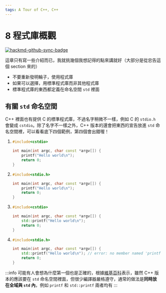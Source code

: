 ```yaml
---
tags: A Tour of C++, C++
---
```


# 8 程式庫概觀

[![hackmd-github-sync-badge](https://hackmd.io/r5-gYE22SmKeGoXJQMJT4Q/badge)](https://hackmd.io/r5-gYE22SmKeGoXJQMJT4Q)


這章只有寫一些介紹而已，我就挑幾個我想記得的點來講就好（大部分是從忠告這個 section 來的）

* 不要重新發明輪子，使用程式庫
* 如果可以選擇，用標準程式庫而非其他程式庫
* 標準程式庫的東西都定義在命名空間 `std` 裡面

## 有關 `std` 命名空間

C++ 裡面也有提供 C 的標準程式庫，不過名字稍微不一樣，例如 C 的 `stdio.h` 會變成 `cstdio`。除了名字不一樣之外，C++ 版本的還會把東西的宣告放進 `std` 命名空間裡，可以看看底下四個範例，第四個會出錯喔！

1. 
    ```cpp
    #include<cstdio>

    int main(int argc, char const *argv[]) {
        printf("Hello world\n"); 
        return 0;
    }
    ```
2. 
    ```cpp
    #include<stdio.h>

    int main(int argc, char const *argv[]) {
        printf("Hello world\n"); 
        return 0;
    }
    ```
3. 
    ```cpp
    #include<cstdio>

    int main(int argc, char const *argv[]) {
        std::printf("Hello world\n"); 
        return 0;
    }
    ```
4. 
    ```cpp
    #include<stdio.h>

    int main(int argc, char const *argv[]) {
        std::printf("Hello world\n"); // error: no member named 'printf' in namespace 'std'
        return 0;
    }
    ```

:::info
可能有人會想為什麼第一個也是正確的，根據[維基百科](https://zh.wikipedia.org/wiki/C%2B%2B%E6%A8%99%E6%BA%96%E5%87%BD%E5%BC%8F%E5%BA%AB)表示，雖然 C++ 版本的應該要在 `std` 命名空間裡面，但很少編譯器嚴格遵守，通常的做法是**同時放在全域與 `std` 內**，例如 `printf` 和 `std::printf` 兩者均有
:::